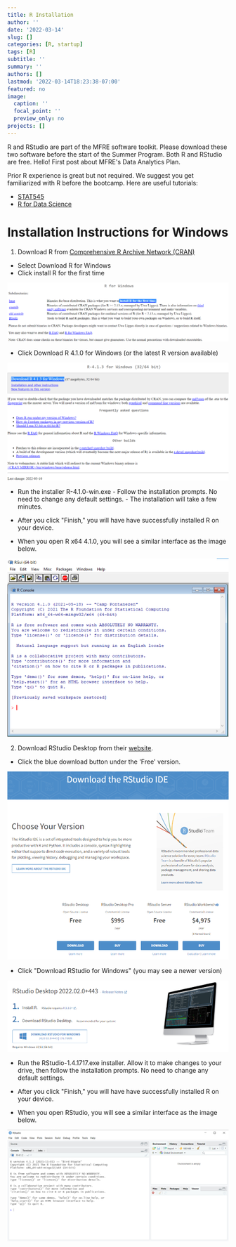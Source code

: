 ```yaml
---
title: R Installation
author: ''
date: '2022-03-14'
slug: []
categories: [R, startup]
tags: [R]
subtitle: ''
summary: ''
authors: []
lastmod: '2022-03-14T18:23:38-07:00'
featured: no
image:
  caption: ''
  focal_point: ''
  preview_only: no
projects: []
---
```


R and RStudio are part of the MFRE software toolkit. Please download these two software before the start of the Summer Program. Both R and RStudio are free. Hello! First post about MFRE's Data Analytics Plan.

Prior R experience is great but not required. We suggest you get familiarized with R before the bootcamp. Here are useful tutorials:

-   [STAT545](https://stat545.com/)
-   [R for Data Science](https://r4ds.had.co.nz/introduction.html)

# Installation Instructions for Windows

1.  Download R from [Comprehensive R Archive Network (CRAN)](https://mirror.rcg.sfu.ca/mirror/CRAN/)

-   Select Download R for Windows
-   Click install R for the first time

![r-windows](r_setup.png)

-   Click Download R 4.1.0 for Windows (or the latest R version available)

![r-windows2](r_setup2.png) 

- Run the installer R-4.1.0-win.exe - Follow the installation prompts. No need to change any default settings. - The installation will take a few minutes. 

- After you click "Finish," you will have have successfully installed R on your device.

- When you open R x64 4.1.0, you will see a similar interface as the image below. 

![r-app](r_app.png)

2. Download RStudio Desktop from their [website](https://www.rstudio.com/products/rstudio/download/). 

- Click the blue download button under the 'Free' version. 

![r-studio](rstudio_download.png)

- Click "Download RStudio for Windows" (you may see a newer version)

![r-studiodl](rstudio_downloadlaunch.png)

- Run the RStudio-1.4.1717.exe installer. Allow it to make changes to your drive, then follow the installation prompts. No need to change any default settings. 

- After you click "Finish," you will have have successfully installed R on your device.

- When you open RStudio, you will see a similar interface as the image below. 

![rstudio-interface](rstudio_interface.png)
